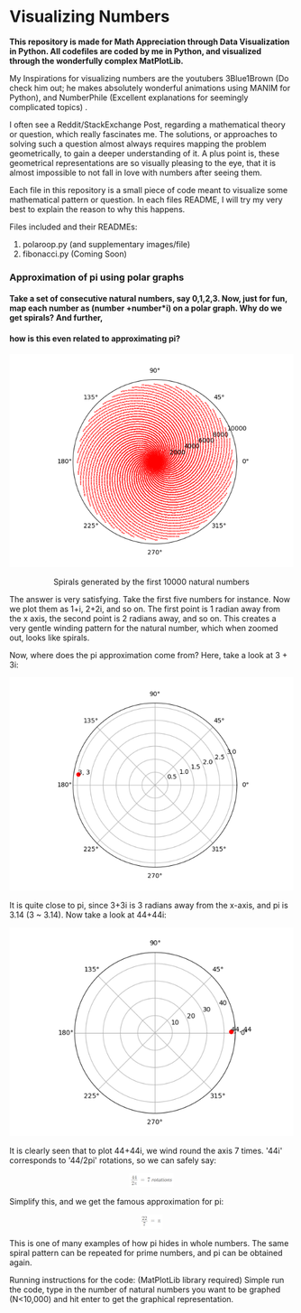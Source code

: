 # Visualizing Numbers


**This repository is made for Math Appreciation through Data Visualization in Python. All codefiles are coded by me in Python, and visualized through the
wonderfully complex MatPlotLib.**

My Inspirations for visualizing numbers are the youtubers 3Blue1Brown (Do check him out; he makes absolutely wonderful animations using MANIM for Python), 
and NumberPhile (Excellent explanations for seemingly complicated topics) .

I often see a Reddit/StackExchange Post, regarding a mathematical theory or question, which really fascinates me. The solutions, or approaches to solving such
a question almost always requires mapping the problem geometrically, to gain a deeper understanding of it. A plus point is, these geometrical representations
are so visually pleasing to the eye, that it is almost impossible to not fall in love with numbers after seeing them.


Each file in this repository is a small piece of code meant to visualize some mathematical pattern or question. In each files README, I will try my very best to
explain the reason to why this happens.

Files included and their READMEs:
1. polaroop.py (and supplementary images/file)
2. fibonacci.py (Coming Soon)

### Approximation of pi using polar graphs
#### Take a set of consecutive natural numbers, say 0,1,2,3. Now, just for fun, map each number as (number +number*i) on a polar graph. Why do we get spirals? And further,
#### how is this even related to approximating pi?


<p align="center">
<img src="https://github.com/raquibk/Math_Visualization/blob/master/N10000.png" alt="Spirals generated by the first 10000 natural numbers"/>
</p>
<p align="center">
Spirals generated by the first 10000 natural numbers
</p>

The answer is very satisfying. Take the first five numbers for instance. Now we plot them as 1+i, 2+2i, and so on. The first point is 1 radian away from the x axis, the second
point is 2 radians away, and so on. This creates a very gentle winding pattern for the natural number, which when zoomed out, looks like spirals.

Now, where does the pi approximation come from? Here, take a look at 3 + 3i:


<p align="center">
<img src="https://github.com/raquibk/Math_Visualization/blob/master/N3.png" alt="3+3i"/>
</p>


It is quite close to pi, since 3+3i is 3 radians away from the x-axis, and pi is 3.14 (3 ~ 3.14). Now take a look at 44+44i:

<p align="center">
<img src="https://github.com/raquibk/Math_Visualization/blob/master/N44.png" alt="44+44i"/>
</p>

It is clearly seen that to plot 44+44i, we wind round the axis 7 times. '44i' corresponds to '44/2pi' rotations, so we can safely say:

<p align="center">
<img src="https://github.com/raquibk/Math_Visualization/blob/master/Nformula.png" alt="2pi"/>
</p>

Simplify this, and we get the famous approximation for pi:

<p align="center">
<img src="https://github.com/raquibk/Math_Visualization/blob/master/Nformula2.png" alt="pi"/>
</p>

This is one of many examples of how pi hides in whole numbers. The same spiral pattern can be repeated for prime numbers, and pi can be obtained again.

Running instructions for the code: (MatPlotLib library required) Simple run the code, type in the number of natural numbers you want to be graphed (N<10,000) and hit enter to get the graphical representation.






